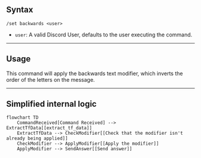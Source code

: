 ## Syntax
`/set backwards <user>`

- `user`: A valid Discord User, defaults to the user executing the command.

---

## Usage
This command will apply the backwards text modifier, which inverts the order of the
letters on the message.

---

## Simplified internal logic
```mermaid
flowchart TD
    CommandReceived[Command Received] --> ExtractTfData[[extract_tf_data]]
    ExtractTfData --> CheckModifier[[Check that the modifier isn't already being applied]]
    CheckModifier --> ApplyModifier[[Apply the modifier]]
    ApplyModifier --> SendAnswer[[Send answer]]
```